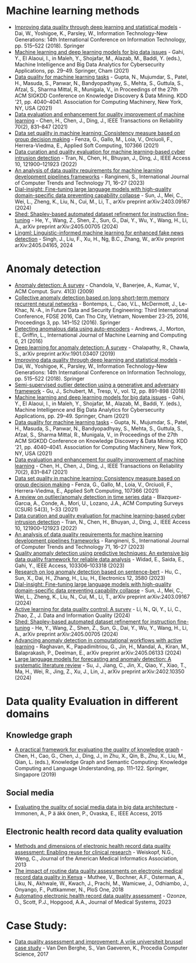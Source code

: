 # Machine learning methods
- [Improving data quality through deep learning and statistical models](https://doi.org/10.1007/978-3-319-55395-7_65) - Dai, W., Yoshigoe, K., Parsley, W., Information Technology-New Generations: 14th International Conference on Information Technology, pp. 515–522 (2018). Springer
- [Machine learning and deep learning models for big data issues](https://doi.org/10.1007/978-3-030-42278-9_2) - Gahi, Y., El Alaoui, I., in Maleh, Y., Shojafar, M., Alazab, M., Baddi, Y. (eds.), Machine Intelligence and Big Data Analytics for Cybersecurity Applications, pp. 29–49. Springer, Cham (2021)
- [Data quality for machine learning tasks](https://doi.org/10.1145/3447548.3470817) - Gupta, N., Mujumdar, S., Patel, H., Masuda, S., Panwar, N., Bandyopadhyay, S., Mehta, S., Guttula, S., Afzal, S., Sharma Mittal, R., Munigala, V., in Proceedings of the 27th ACM SIGKDD Conference on Knowledge Discovery & Data Mining. KDD ’21, pp. 4040–4041. Association for Computing Machinery, New York, NY, USA (2021)
- [Data evaluation and enhancement for quality improvement of machine learning](https://doi.org/10.1109/TR.2021.3070863) - Chen, H., Chen, J., Ding, J., IEEE Transactions on Reliability 70(2), 831–847 (2021)
- [Data set quality in machine learning: Consistency measure based on group decision making](https://doi.org/10.1016/j.asoc.2021.107366) - Fenza, G., Gallo, M., Loia, V., Orciuoli, F., Herrera-Viedma, E., Applied Soft Computing, 107366 (2021)
- [Data curation and quality evaluation for machine learning-based cyber intrusion detection](https://doi.org/10.1109/ACCESS.2022.3211313) - Tran, N., Chen, H., Bhuyan, J., Ding, J., IEEE Access 10, 121900–121923 (2022)
- [An analysis of data quality requirements for machine learning development pipelines frameworks](https://doi.org/10.14445/22312803/IJCTT-V71I8P103) - Rangineni, S., International Journal of Computer Trends and Technology 71, 16–27 (2023)
- [Dial-insight: Fine-tuning large language models with high-quality domain-specific data preventing capability collapse](https://arxiv.org/abs/2403.09167) - Sun, J., Mei, C., Wei, L., Zheng, K., Liu, N., Cui, M., Li, T., arXiv preprint arXiv:2403.09167 (2024)
- [Shed: Shapley-based automated dataset refinement for instruction fine-tuning](https://arxiv.org/abs/2405.00705) - He, Y., Wang, Z., Shen, Z., Sun, G., Dai, Y., Wu, Y., Wang, H., Li, A., arXiv preprint arXiv:2405.00705 (2024)
- [Lingml: Linguistic-informed machine learning for enhanced fake news detection](https://arxiv.org/abs/2405.04165) - Singh, J., Liu, F., Xu, H., Ng, B.C., Zhang, W., arXiv preprint arXiv:2405.04165, 2024



# Anomaly detection
- [Anomaly detection: A survey](https://doi.org/10.1145/1541880.1541882) - Chandola, V., Banerjee, A., Kumar, V., ACM Comput. Surv. 41(3) (2009)
- [Collective anomaly detection based on long short-term memory recurrent neural networks](https://doi.org/10.1007/978-3-319-48965-2_11) - Bontemps, L., Cao, V.L., McDermott, J., Le-Khac, N.-A., in Future Data and Security Engineering: Third International Conference, FDSE 2016, Can Tho City, Vietnam, November 23-25, 2016, Proceedings 3, pp. 141–152 (2016). Springer
- [Detecting anomalous data using auto-encoders](https://doi.org/10.18178/ijmlc.2016.6.1.573) - Andrews, J., Morton, E., Griffin, L., International Journal of Machine Learning and Computing 6, 21 (2016)
- [Deep learning for anomaly detection: A survey](https://arxiv.org/abs/1901.03407) - Chalapathy, R., Chawla, S., arXiv preprint arXiv:1901.03407 (2019)
- [Improving data quality through deep learning and statistical models](https://doi.org/10.1007/978-3-319-55395-7_65) - Dai, W., Yoshigoe, K., Parsley, W., Information Technology-New Generations: 14th International Conference on Information Technology, pp. 515–522 (2018). Springer
- [Semi-supervised outlier detection using a generative and adversary framework](https://api.semanticscholar.org/CorpusID:53624431) - Gu, J., Schubert, M., Tresp, V., vol. 12, pp. 891–898 (2018)
- [Machine learning and deep learning models for big data issues](https://doi.org/10.1007/978-3-030-42278-9_2) - Gahi, Y., El Alaoui, I., in Maleh, Y., Shojafar, M., Alazab, M., Baddi, Y. (eds.), Machine Intelligence and Big Data Analytics for Cybersecurity Applications, pp. 29–49. Springer, Cham (2021)
- [Data quality for machine learning tasks](https://doi.org/10.1145/3447548.3470817) - Gupta, N., Mujumdar, S., Patel, H., Masuda, S., Panwar, N., Bandyopadhyay, S., Mehta, S., Guttula, S., Afzal, S., Sharma Mittal, R., Munigala, V., in Proceedings of the 27th ACM SIGKDD Conference on Knowledge Discovery & Data Mining. KDD ’21, pp. 4040–4041. Association for Computing Machinery, New York, NY, USA (2021)
- [Data evaluation and enhancement for quality improvement of machine learning](https://doi.org/10.1109/TR.2021.3070863) - Chen, H., Chen, J., Ding, J., IEEE Transactions on Reliability 70(2), 831–847 (2021)
- [Data set quality in machine learning: Consistency measure based on group decision making](https://doi.org/10.1016/j.asoc.2021.107366) - Fenza, G., Gallo, M., Loia, V., Orciuoli, F., Herrera-Viedma, E., Applied Soft Computing, 107366 (2021)
- [A review on outlier/anomaly detection in time series data](https://doi.org/10.1145/3447550) - Blazquez-Garcıa, A., Conde, A., Mori, U., Lozano, J.A., ACM Computing Surveys (CSUR) 54(3), 1–33 (2021)
- [Data curation and quality evaluation for machine learning-based cyber intrusion detection](https://doi.org/10.1109/ACCESS.2022.3211313) - Tran, N., Chen, H., Bhuyan, J., Ding, J., IEEE Access 10, 121900–121923 (2022)
- [An analysis of data quality requirements for machine learning development pipelines frameworks](https://doi.org/10.14445/22312803/IJCTT-V71I8P103) - Rangineni, S., International Journal of Computer Trends and Technology 71, 16–27 (2023)
- [Quality anomaly detection using predictive techniques: An extensive big data quality framework for reliable data analysis](https://doi.org/10.1109/ACCESS.2023.3209234) - Widad, E., Saida, E., Gahi, Y., IEEE Access, 103306–103318 (2023)
- [Research on log anomaly detection based on sentence-bert](https://doi.org/10.3390/electronics12173580) - Hu, C., Sun, X., Dai, H., Zhang, H., Liu, H., Electronics 12, 3580 (2023)
- [Dial-insight: Fine-tuning large language models with high-quality domain-specific data preventing capability collapse](https://arxiv.org/abs/2403.09167) - Sun, J., Mei, C., Wei, L., Zheng, K., Liu, N., Cui, M., Li, T., arXiv preprint arXiv:2403.09167 (2024)
- [Active learning for data quality control: A survey](https://doi.org/10.1145/3663369) - Li, N., Qi, Y., Li, C., Zhao, Z., J. Data and Information Quality (2024)
- [Shed: Shapley-based automated dataset refinement for instruction fine-tuning](https://arxiv.org/abs/2405.00705) - He, Y., Wang, Z., Shen, Z., Sun, G., Dai, Y., Wu, Y., Wang, H., Li, A., arXiv preprint arXiv:2405.00705 (2024)
- [Advancing anomaly detection in computational workflows with active learning](https://arxiv.org/abs/2405.06133) - Raghavan, K., Papadimitriou, G., Jin, H., Mandal, A., Kiran, M., Balaprakash, P., Deelman, E., arXiv preprint arXiv:2405.06133 (2024)
- [Large language models for forecasting and anomaly detection: A systematic literature review](https://arxiv.org/abs/2402.10350) - Su, J., Jiang, C., Jin, X., Qiao, Y., Xiao, T., Ma, H., Wei, R., Jing, Z., Xu, J., Lin, J., arXiv preprint arXiv:2402.10350 (2024)


# Data quality Evaluation in different domains

## Knowledge graph
- [A practical framework for evaluating the quality of knowledge graph](https://doi.org/10.1007/978-981-32-9806-9_10) - Chen, H., Cao, G., Chen, J., Ding, J., in Zhu, X., Qin, B., Zhu, X., Liu, M., Qian, L. (eds.), Knowledge Graph and Semantic Computing: Knowledge Computing and Language Understanding, pp. 111–122. Springer, Singapore (2019)

## Social media
- [Evaluating the quality of social media data in big data architecture](https://doi.org/10.1109/ACCESS.2015.2490723) - Immonen, A., P ̈a ̈akk ̈onen, P., Ovaska, E., IEEE Access, 2015

## Electronic health record data quality evaluation
- [Methods and dimensions of electronic health record data quality assessment: Enabling reuse for clinical research](https://doi.org/10.1136/amiajnl-2012-0014) - Weiskopf, N.G., Weng, C., Journal of the American Medical Informatics Association, 2013
- [The impact of routine data quality assessments on electronic medical record data quality in Kenya](https://doi.org/10.1371/journal.pone.0195362) - Muthee, V., Bochner, A.F., Osterman, A., Liku, N., Akhwale, W., Kwach, J., Prachi, M., Wamicwe, J., Odhiambo, J., Onyango, F., Puttkammer, N., PloS One, 2018
- [Automating electronic health record data quality assessment](https://doi.org/10.1007/s10916-022-01901-w) - Ozonze, O., Scott, P.J., Hopgood, A.A., Journal of Medical Systems, 2023


# Case Study:

- [Data quality assessment and improvement: A vrije universiteit brussel case study](https://doi.org/10.1016/j.procs.2017.09.006) - Van Den Berghe, S., Van Gaeveren, K., Procedia Computer Science, 2017


